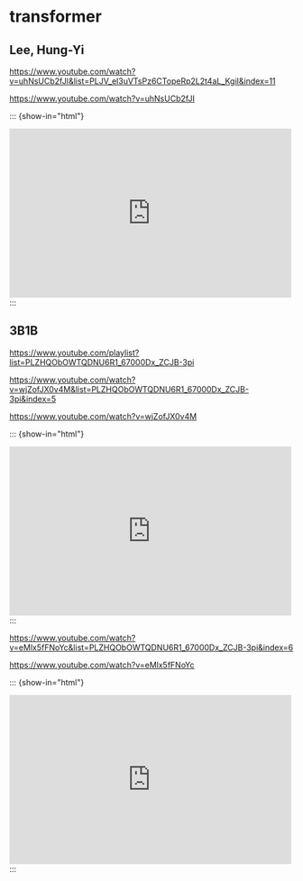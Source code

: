 # transformer

## Lee, Hung-Yi

https://www.youtube.com/watch?v=uhNsUCb2fJI&list=PLJV_el3uVTsPz6CTopeRp2L2t4aL_KgiI&index=11

https://www.youtube.com/watch?v=uhNsUCb2fJI

::: {show-in="html"}
<iframe width=500 height=300 frameborder="0" allowfullscreen src="https://www.youtube.com/embed/uhNsUCb2fJI"></iframe>
:::

## 3B1B

https://www.youtube.com/playlist?list=PLZHQObOWTQDNU6R1_67000Dx_ZCJB-3pi

https://www.youtube.com/watch?v=wjZofJX0v4M&list=PLZHQObOWTQDNU6R1_67000Dx_ZCJB-3pi&index=5

https://www.youtube.com/watch?v=wjZofJX0v4M

::: {show-in="html"}
<iframe width=500 height=300 frameborder="0" allowfullscreen src="https://www.youtube.com/embed/wjZofJX0v4M"></iframe>
:::

https://www.youtube.com/watch?v=eMlx5fFNoYc&list=PLZHQObOWTQDNU6R1_67000Dx_ZCJB-3pi&index=6

https://www.youtube.com/watch?v=eMlx5fFNoYc

::: {show-in="html"}
<iframe width=500 height=300 frameborder="0" allowfullscreen src="https://www.youtube.com/embed/eMlx5fFNoYc"></iframe>
:::
